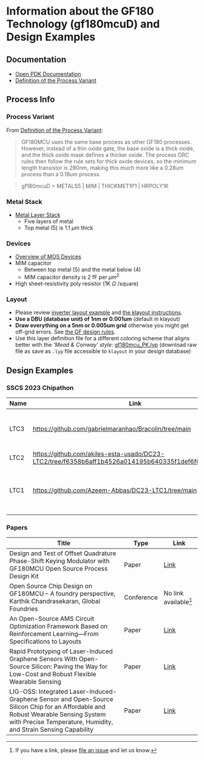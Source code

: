 # Information about the GF180 Technology (gf180mcuD) and Design Examples

## Documentation
- [Open PDK Documentation](https://gf180mcu-pdk.readthedocs.io/en/latest/index.html)
- [Definition of the Process Variant](https://github.com/RTimothyEdwards/open_pdks/blob/master/gf180mcu/Makefile.in)

## Process Info

### Process Variant
From [Definition of the Process Variant](https://github.com/RTimothyEdwards/open_pdks/blob/master/gf180mcu/Makefile.in): 
> GF180MCU uses the same base process as
> other GF180 processes.  However, instead of a thin oxide gate, the base
> oxide is a thick oxide, and the thick oxide mask defines a thicker oxide.
> The process DRC rules then follow the rule sets for thick oxide devices,
> so the minimum length transistor is 280nm, making this much more like a
> 0.28um process than a 0.18um process.

> gf180mcuD   =  METALS5 | MIM | THICKMET1P1 | HRPOLY1K

### Metal Stack
- [Metal Layer Stack](metal_stack.md) 
   - Five layers of metal
   - Top metal (5) is 1.1 $\mu m$ thick

### Devices
- [Overview of MOS Devices](./devices.md)
- MIM capacitor 
   - Between top metal (5) and the metal below (4)
   - MIM capacitor density is 2 fF per $\mu m^2$
- High sheet-resistivity poly resistor (1K $\Omega$ /square)

### Layout
- Please review [inverter layout example](../gf180_examples/inverter/gds/README.md) and [the klayout instructions](../klayout_pcells/README.md).
- **Use a DBU (database unit) of 1nm or 0.001um** (default in klayout)
- **Draw everything on a 5nm or 0.005um grid** otherwise you might get off-grid errors. See [the GF design rules](https://gf180mcu-pdk.readthedocs.io/en/latest/physical_verification/design_manual/drm_07_02.html). 
- Use this layer definition file for a different coloring scheme that aligns better with the *'Mead & Conway' style*: [gf180mcu_PK.lyp](gf180mcu_PK.lyp) (download raw file as save as `.lyp` file accessible to `klayout` in your design database)

## Design Examples

### SSCS 2023 Chipathon 
| Name | Link | Blocks | 
| --- | --- | --- |
| LTC3 | https://github.com/gabrielmaranhao/Bracolin/tree/main | Clock_Reference, Current_Source, SAR_ADC, TIA_Filter, Voltage_Reference |
| LTC2 | https://github.com/akiles-esta-usado/DC23-LTC2/tree/f6358b6aff1b4526a014195b640335f1def6f0c5/padframe |
| LTC1 | https://github.com/Azeem-Abbas/DC23-LTC1/tree/main | DAC, Clock Generator, Scope input & MUX, ADC, AWG output & MUX, Clock Generator | 



### Papers
| Title | Type | Link |
|-------|------|------|
| Design and Test of Offset Quadrature Phase-Shift Keying Modulator with GF180MCU Open Source Process Design Kit | Paper | [Link](https://www.mdpi.com/2079-9292/13/9/1705) |
| Open Source Chip Design on GF180MCU – A foundry perspective, Karthik Chandrasekaran, Global Foundries | Conference | No link available[^1] |
| An Open-Source AMS Circuit Optimization Framework Based on Reinforcement Learning—From Specifications to Layouts | Paper | [Link](https://ieeexplore.ieee.org/document/10714341) |
| Rapid Prototyping of Laser-Induced Graphene Sensors With Open-Source Silicon: Paving the Way for Low-Cost and Robust Flexible Wearable Sensing | Paper | [Link](https://ieeexplore.ieee.org/document/10584418) |
| LIG-OSS: Integrated Laser-Induced-Graphene Sensor and Open-Source Silicon Chip for an Affordable and Robust Wearable Sensing System with Precise Temperature, Humidity, and Strain Sensing Capability | Paper | [Link](https://ieeexplore.ieee.org/document/10639937) |





[^1]: If you have a link, please [file an issue](https://github.com/mosbiuschip/chipathon2025/issues/new) and let us know. 


